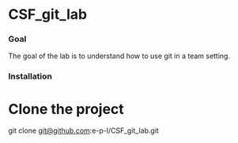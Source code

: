 # CSF_git_lab

### Goal
The goal of the lab is to understand how to use git in a team setting.

### Installation
# Clone the project
git clone git@github.com:e-p-l/CSF_git_lab.git
